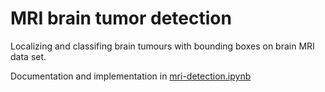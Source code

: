 # MRI brain tumor detection

Localizing and classifing brain tumours with bounding boxes on brain MRI data set.

Documentation and implementation in [mri-detection.ipynb](mri-detection.ipynb)

